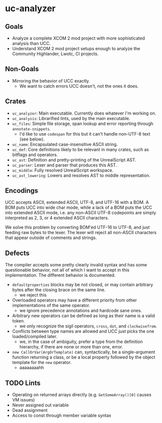 # uc-analyzer

## Goals

* Analyze a complete XCOM 2 mod project with more sophisticated analysis than UCC.
* Understand XCOM 2 mod project setups enough to analyze the Community Highlander, Lwotc, CI
  projects.

## Non-Goals

* Mirroring the behavior of UCC exactly.
  * We want to catch errors UCC doesn't, not the ones it does.

## Crates

* `uc_analyzer`: Main executable. Currently does whatever I'm working on.
* `uc_analysis`: Librarified lints, used by the main executable.
* `uc_files`: Simple file storage, span lookup and error reporting through `annotate-snippets`.
  * I'd like to use `codespan` for this but it can't handle non-UTF-8 text (see below).
* `uc_name`: Encapsulated case-insensitive ASCII string.
* `uc_def`: Core definitions likely to be relevant in many crates, such as bitflags and operators.
* `uc_ast`: Definition and pretty-printing of the UnrealScript AST.
* `uc_parser`: Lexer and parser that produces this AST.
* `uc_middle`: Fully resolved UnrealScript workspace.
* `uc_ast_lowering`: Lowers and resolves AST to middle representation.

## Encodings

UCC accepts ASCII, extended ASCII, UTF-8, and UTF-16 with a BOM.
A BOM puts UCC into wide char mode, while a lack of a
BOM puts the UCC into extended ASCII mode, i.e. any non-ASCII UTF-8
codepoints are simply interpreted as 2, 3, or 4 extended ASCII characters.

We solve this problem by converting BOM'ed UTF-16 to UTF-8, and just feeding
raw bytes to the lexer. The lexer will reject all non-ASCII characters that
appear outside of comments and strings.

## Defects

The compiler accepts some pretty clearly invalid syntax and has some
questionable behavior, not all of which I want to accept in this
implementation. The different behavior is documented.

* `defaultproperties` blocks may be not closed, or may contain arbitrary
  bytes after the closing brace on the same line.
  * we reject this
* Overloaded operators may have a different priority from other
  implementations of the same operator.
  * we ignore precedence annotations and hardcode sane ones.
* Arbitrary new operators can be defined as long as their name is a valid
  token.
  * we only recognize the sigil operators, `cross`, `dot`, and `clockwisefrom`.
* Conflicts between type names are allowed and UCC just picks the one
  loaded/compiled later.
  * we, in the case of ambiguity, prefer a type from the definition hierarchy,
    if there are none or more than one, error.
* `new CallOrVar(ArgOrTemplate)` can, syntactically, be a single-argument
  function returning a class, or be a local property followed by the object
  template for the `new` operator.
  * aaaaaaaahh

## TODO Lints

* Operating on returned arrays directly (e.g. `GetSomeArray()[0]` causes VM issues)
* Never assigned out variable
* Dead assignment
* Access to const through member variable syntax
